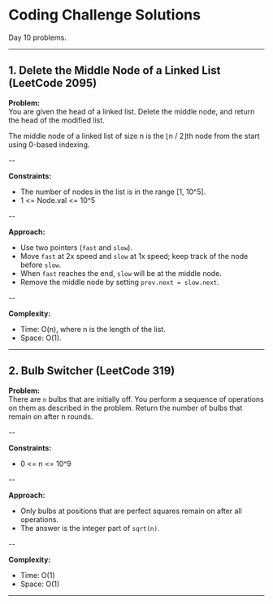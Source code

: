# Coding Challenge Solutions

Day 10 problems.

---

## 1. Delete the Middle Node of a Linked List (LeetCode 2095)

**Problem:**  
You are given the head of a linked list. Delete the middle node, and return the head of the modified list.

The middle node of a linked list of size n is the ⌊n / 2⌋th node from the start using 0-based indexing.

--

**Constraints:**  
- The number of nodes in the list is in the range [1, 10^5].
- 1 <= Node.val <= 10^5

--

**Approach:**  
- Use two pointers (`fast` and `slow`).  
- Move `fast` at 2x speed and `slow` at 1x speed; keep track of the node before `slow`.
- When `fast` reaches the end, `slow` will be at the middle node.
- Remove the middle node by setting `prev.next = slow.next`.

--

**Complexity:**  
- Time: O(n), where n is the length of the list.
- Space: O(1).

---

## 2. Bulb Switcher (LeetCode 319)

**Problem:**  
There are `n` bulbs that are initially off. You perform a sequence of operations on them as described in the problem. Return the number of bulbs that remain on after n rounds.

--

**Constraints:**  
- 0 <= n <= 10^9

--

**Approach:**  
- Only bulbs at positions that are perfect squares remain on after all operations.
- The answer is the integer part of `sqrt(n)`.

--

**Complexity:**  
- Time: O(1)
- Space: O(1)

---